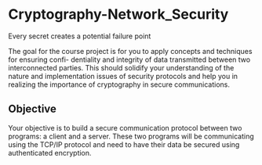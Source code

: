# Cryptography-Network_Security
Every secret creates a potential failure point

The goal for the course project is for you to apply concepts and techniques for ensuring confi- dentiality and integrity of data transmitted between two interconnected parties. This should solidify your understanding of the nature and implementation issues of security protocols and help you in realizing the importance of cryptography in secure communications.

## Objective

Your objective is to build a secure communication protocol between two programs: a client and a server. These two programs will be communicating using the TCP/IP protocol and need to have their data be secured using authenticated encryption. 
